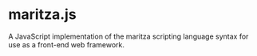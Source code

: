# maritza.js
A JavaScript implementation of the maritza scripting language syntax for use as a front-end web framework.
